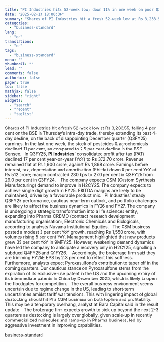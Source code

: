 ```yaml
---
title: "PI Industries hits 52-week low; down 11% in one week on poor Q3 earnings"
date: "2025-02-13 18:00:36"
summary: "Shares of PI Industries hit a fresh 52-week low at Rs 3,233.55, falling 4 per cent on the BSE in Thursday’s intra-day trade, thereby extending its past 4-day decline, on the back of disappointing December quarter (Q3FY25) earnings. In the last one week, the stock of pesticides &amp; agrochemicals declined..."
categories:
  - "business-standard"
lang:
  - "en"
translations:
  - "en"
tags:
  - "business-standard"
menu: ""
thumbnail: ""
lead: ""
comments: false
authorbox: false
pager: true
toc: false
mathjax: false
sidebar: "right"
widgets:
  - "search"
  - "recent"
  - "taglist"
---
```


Shares of PI Industries hit a fresh 52-week low at Rs 3,233.55, falling 4 per cent on the BSE in Thursday’s intra-day trade, thereby extending its past 4-day decline, on the back of disappointing December quarter (Q3FY25) earnings. In the last one week, the stock of pesticides & agrochemicals declined 11 per cent, as compared to 2.5 per cent decline in the BSE Sensex.
 
In Q3FY25, **[PI Industries](https://www.business-standard.com/topic/pi-industries)**’ consolidated profit after tax (PAT) declined 17 per cent year-on-year (YoY) to Rs 372.70 crore. Revenue remained flat at Rs 1,900 crore, against Rs 1,898 crore. Earnings before interest, tax, depreciation and amortisation (Ebitda) down 8 per cent YoY at Rs 512 crore; margin contracted 230 bps to 27.0 per cent in Q3FY25 from 29.0 per cent in Q3FY24. 
 
The company expects CSM (Custom Synthesis Manufacturing) demand to improve in H2CY25. The company expects to achieve single digit growth in FY25. EBITDA margins are likely to be maintained, driven by a favourable product mix.
 
PI Industries’ steady Q3FY25 performance, cautious near-term outlook, and portfolio challenges are likely to affect the business dynamics in FY26 and FY27. The company is undergoing a strategic transformation into a life sciences entity, expanding into Pharma CRDMO (contract research development manufacturing organisation), Electronic Chemicals and Biologicals, according to analysts Nuvama Institutional Equities.
 
The CSM business posted a modest 2 per cent YoY growth, reaching Rs 1,550 crore, with volumes rising 5 per cent YoY. Management highlighted that new products grew 35 per cent YoY in 9MFY25. However, weakening demand dynamics have led the company to anticipate a recovery only in H2CY25, signalling a subdued Q4FY25 and Q1FY26. 
 
Accordingly, the brokerage firm said they are trimming FY25E EPS by 2.3 per cent to reflect this softness. Furthermore, analysts expect Pyroxasulfone’s contribution to taper off in the coming quarters. Our cautious stance on Pyroxasulfone stems from the expiration of its exclusive-use patent in the US and the upcoming expiry of its intermediate patents in China by December 2025, which is likely to open the floodgates for competition.
 
The overall business environment seems uncertain due to regime change in the US, leading to short-term uncertainties amidst tariff war tensions. This with lingering impact of global destocking should hit PI’s CSM business on both topline and profitability. This may be a temporary overhang, analyst at Elara Capital said in the result update.
 
The brokerage firm expects growth to pick up beyond the next 2-3 quarters as destocking is largely over globally, given scale-up in recently commercialized molecules and ramp-up in Pharma business, led by aggressive investment in improving capabilities.

[business-standard](https://www.business-standard.com/markets/news/pi-industries-hits-52-week-low-down-11-in-one-week-on-poor-q3-earnings-125021300935_1.html)
